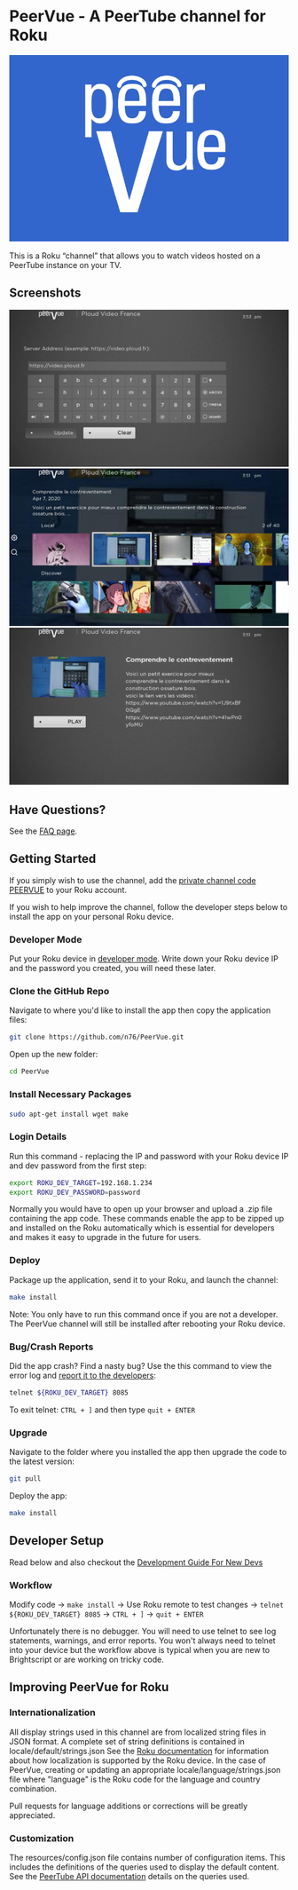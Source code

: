 <!--
SPDX-FileCopyrightText: 2020 Tod Fitch <tod@fitchfamily.org>

SPDX-License-Identifier: MIT
-->

# PeerVue - A PeerTube channel for Roku

<img src="images/splash-screen_SD.png"/>

This is a Roku “channel” that allows you to watch videos hosted on a PeerTube instance on your TV.

## Screenshots
<img src="screenshots/setting_screen.jpg"/>
<img src="screenshots/content_screen.jpg"/>
<img src="screenshots/detail_screen.jpg"/>

## Have Questions?

See the [FAQ page](FAQ.md).

## Getting Started

If you simply wish to use the channel, add the [private channel code PEERVUE](https://my.roku.com/add/PEERVUE) to your Roku account.

If you wish to help improve the channel, follow the developer steps below to install the app on your personal Roku device.

### Developer Mode

Put your Roku device in [developer mode](https://blog.roku.com/developer/2016/02/04/developer-setup-guide). Write down your Roku device IP and the password you created, you will need these later.

### Clone the GitHub Repo

Navigate to where you'd like to install the app then copy the application files:

```bash
git clone https://github.com/n76/PeerVue.git
```

Open up the new folder:

```bash
cd PeerVue
```

### Install Necessary Packages

```bash
sudo apt-get install wget make
```

### Login Details

Run this command - replacing the IP and password with your Roku device IP and dev password from the first step:

```bash
export ROKU_DEV_TARGET=192.168.1.234
export ROKU_DEV_PASSWORD=password
```

Normally you would have to open up your browser and upload a .zip file containing the app code. These commands enable the app to be zipped up and installed on the Roku automatically which is essential for developers and makes it easy to upgrade in the future for users.

### Deploy

Package up the application, send it to your Roku, and launch the channel:

```bash
make install
```

Note: You only have to run this command once if you are not a developer. The PeerVue channel will still be installed after rebooting your Roku device.

### Bug/Crash Reports

Did the app crash? Find a nasty bug? Use the this command to view the error log and [report it to the developers](https://github.com/n76/PeerVue/issues):

```bash
telnet ${ROKU_DEV_TARGET} 8085
```

To exit telnet: `CTRL + ]` and then type `quit + ENTER`

### Upgrade

Navigate to the folder where you installed the app then upgrade the code to the latest version:

```bash
git pull
```

Deploy the app:

```bash
make install
```

## Developer Setup

Read below and also checkout the [Development Guide For New Devs](DEVGUIDE.md)

### Workflow

Modify code -> `make install` -> Use Roku remote to test changes -> `telnet ${ROKU_DEV_TARGET} 8085` -> `CTRL + ]` -> `quit + ENTER`

Unfortunately there is no debugger. You will need to use telnet to see log statements, warnings, and error reports. You won't always need to telnet into your device but the workflow above is typical when you are new to Brightscript or are working on tricky code.

## Improving PeerVue for Roku

### Internationalization

All display strings used in this channel are from localized string files in JSON format. A complete set of string definitions is contained in locale/default/strings.json See the [Roku documentation](https://developer.roku.com/docs/developer-program/core-concepts/localization.md) for information about how localization is supported by the Roku device. In the case of PeerVue, creating or updating an appropriate locale/language/strings.json file where "language" is the Roku code for the language and country combination.

Pull requests for language additions or corrections will be greatly appreciated.

### Customization

The resources/config.json file contains number of configuration items. This includes the definitions of the queries used to display the default content. See the [PeerTube API documentation](https://docs.joinpeertube.org/api-rest-reference.html) details on the queries used.

